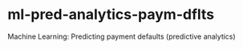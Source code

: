 # ml-pred-analytics-paym-dflts
Machine Learning: Predicting payment defaults (predictive analytics)
